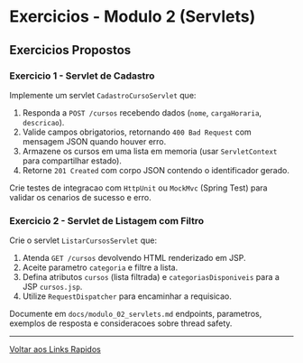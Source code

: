 # Exercicios - Modulo 2 (Servlets)

## Exercicios Propostos

### Exercicio 1 - Servlet de Cadastro
Implemente um servlet `CadastroCursoServlet` que:
1. Responda a `POST /cursos` recebendo dados (`nome`, `cargaHoraria`, `descricao`).
2. Valide campos obrigatorios, retornando `400 Bad Request` com mensagem JSON quando houver erro.
3. Armazene os cursos em uma lista em memoria (usar `ServletContext` para compartilhar estado).
4. Retorne `201 Created` com corpo JSON contendo o identificador gerado.

Crie testes de integracao com `HttpUnit` ou `MockMvc` (Spring Test) para validar os cenarios de sucesso e erro.

### Exercicio 2 - Servlet de Listagem com Filtro
Crie o servlet `ListarCursosServlet` que:
1. Atenda `GET /cursos` devolvendo HTML renderizado em JSP.
2. Aceite parametro `categoria` e filtre a lista.
3. Defina atributos `cursos` (lista filtrada) e `categoriasDisponiveis` para a JSP `cursos.jsp`.
4. Utilize `RequestDispatcher` para encaminhar a requisicao.

Documente em `docs/modulo_02_servlets.md` endpoints, parametros, exemplos de resposta e consideracoes sobre thread safety.

---

[Voltar aos Links Rapidos](../README.md#links-rapidos)
